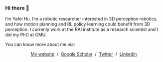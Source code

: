 ### Hi there 👋

<p>I’m Yafei Hu. I’m a robotic researcher interested in 3D perception robotics, and how motion planning and RL policy learning could benefit from 3D perception. I currenly work at the RAI institute as a research scientist and I did my PhD at CMU. 
</p>

You can know more about me via:
<p style="text-align:center">
  <a href="https://jeffreyyh.github.io/">My website</a> &nbsp/&nbsp
  <a href="https://scholar.google.com/citations?user=1s8jWIsAAAAJ&hl=en">Google Scholar</a> &nbsp/&nbsp
  <a href="https://twitter.com/YafeiHuCMU">Twitter</a> &nbsp/&nbsp
  <a href="https://www.linkedin.com/in/yafei-h-56398989/">Linkedin</a>
</p>

<!--
**JeffreyYH/JeffreyYH** is a ✨ _special_ ✨ repository because its `README.md` (this file) appears on your GitHub profile.

Here are some ideas to get you started:

- 🔭 I’m currently working on ...
- 🌱 I’m currently learning ...
- 👯 I’m looking to collaborate on ...
- 🤔 I’m looking for help with ...
- 💬 Ask me about ...
- 📫 How to reach me: ...
- 😄 Pronouns: ...
- ⚡ Fun fact: ...
-->
